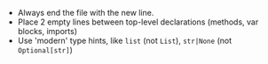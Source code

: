 * Always end the file with the new line.
* Place 2 empty lines between top-level declarations (methods, var blocks, imports)
* Use 'modern' type hints, like `list` (not `List`), `str|None` (not `Optional[str]`)
